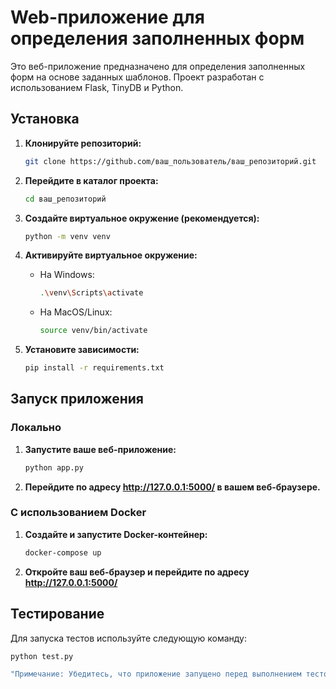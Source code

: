 # Web-приложение для определения заполненных форм

Это веб-приложение предназначено для определения заполненных форм на основе заданных шаблонов. Проект разработан с использованием Flask, TinyDB и Python.

## Установка

1. **Клонируйте репозиторий:**

    ```bash
    git clone https://github.com/ваш_пользователь/ваш_репозиторий.git
    ```

2. **Перейдите в каталог проекта:**

    ```bash
    cd ваш_репозиторий
    ```

3. **Создайте виртуальное окружение (рекомендуется):**

    ```bash
    python -m venv venv
    ```

4. **Активируйте виртуальное окружение:**

    - На Windows:

        ```bash
        .\venv\Scripts\activate
        ```

    - На MacOS/Linux:

        ```bash
        source venv/bin/activate
        ```

5. **Установите зависимости:**

    ```bash
    pip install -r requirements.txt
    ```

## Запуск приложения

### Локально

1. **Запустите ваше веб-приложение:**

    ```bash
    python app.py
    ```

2. **Перейдите по адресу http://127.0.0.1:5000/ в вашем веб-браузере.**

### С использованием Docker

1. **Создайте и запустите Docker-контейнер:**

    ```bash
    docker-compose up
    ```

2. **Откройте ваш веб-браузер и перейдите по адресу http://127.0.0.1:5000/**

## Тестирование

Для запуска тестов используйте следующую команду:

```bash
python test.py

"Примечание: Убедитесь, что приложение запущено перед выполнением тестов."
